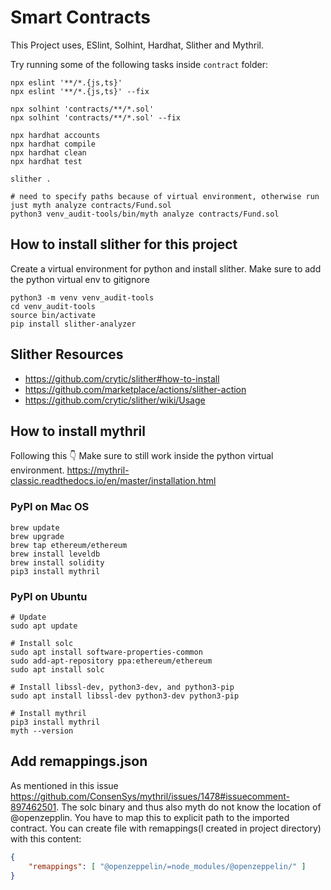 # Smart Contracts

This Project uses, ESlint, Solhint, Hardhat, Slither and Mythril.

Try running some of the following tasks inside `contract` folder:

```shell
npx eslint '**/*.{js,ts}'
npx eslint '**/*.{js,ts}' --fix

npx solhint 'contracts/**/*.sol'
npx solhint 'contracts/**/*.sol' --fix

npx hardhat accounts
npx hardhat compile
npx hardhat clean
npx hardhat test

slither .

# need to specify paths because of virtual environment, otherwise run just myth analyze contracts/Fund.sol
python3 venv_audit-tools/bin/myth analyze contracts/Fund.sol
```

## How to install slither for this project

Create a virtual environment for python and install slither. Make sure to add the python virtual env to gitignore
```shell
python3 -m venv venv_audit-tools
cd venv_audit-tools
source bin/activate
pip install slither-analyzer
```

## Slither Resources
- https://github.com/crytic/slither#how-to-install
- https://github.com/marketplace/actions/slither-action
- https://github.com/crytic/slither/wiki/Usage

## How to install mythril
Following this 👇 Make sure to still work inside the python virtual environment.
https://mythril-classic.readthedocs.io/en/master/installation.html

### PyPI on Mac OS
```shell
brew update
brew upgrade
brew tap ethereum/ethereum
brew install leveldb
brew install solidity
pip3 install mythril
```

### PyPI on Ubuntu
```shell
# Update
sudo apt update

# Install solc
sudo apt install software-properties-common
sudo add-apt-repository ppa:ethereum/ethereum
sudo apt install solc

# Install libssl-dev, python3-dev, and python3-pip
sudo apt install libssl-dev python3-dev python3-pip

# Install mythril
pip3 install mythril
myth --version
```

## Add remappings.json
As mentioned in this issue https://github.com/ConsenSys/mythril/issues/1478#issuecomment-897462501. The solc binary and thus also myth do not know the location of @openzepplin. You have to map this to explicit path to the imported contract. You can create file with remappings(I created in project directory) with this content:

```json
{   
    "remappings": [ "@openzeppelin/=node_modules/@openzeppelin/" ]
}
```